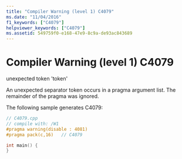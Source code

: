 ```yaml
---
title: "Compiler Warning (level 1) C4079"
ms.date: "11/04/2016"
f1_keywords: ["C4079"]
helpviewer_keywords: ["C4079"]
ms.assetid: 549759f0-e168-47e9-8c9a-de93ac843689
---
```

# Compiler Warning (level 1) C4079

unexpected token 'token'

An unexpected separator token occurs in a pragma argument list. The remainder of the pragma was ignored.

The following sample generates C4079:

```cpp
// C4079.cpp
// compile with: /W1
#pragma warning(disable : 4081)
#pragma pack(c,16)   // C4079

int main() {
}
```
